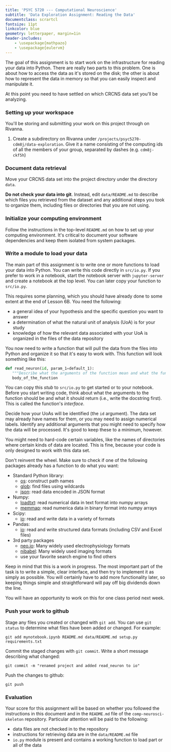 ```yaml
---
title: 'PSYC 5720 --- Computational Neuroscience'
subtitle: 'Data Exploration Assignment: Reading the Data'
documentclass: scrartcl
fontsize: 11pt
linkcolor: blue
geometry: letterpaper, margin=1in
header-includes:
    - \usepackage{mathpazo}
    - \usepackage{eulervm}
---
```


The goal of this assignment is to start work on the infrastructure for reading your data into Python. There are really two parts to this problem. One is about how to access the data as it's stored on the disk; the other is about how to represent the data in memory so that you can easily inspect and manipulate it.

At this point you need to have settled on which CRCNS data set you'll be analyzing.

### Setting up your workspace

You'll be storing and submitting your work on this project through on Rivanna.

1. Create a subdirectory on Rivanna under `/projects/psyc5270-cdm8j/data-exploration`. Give it a name consisting of the computing ids of all the members of your group, separated by dashes (e.g. `cdm8j-ckf5h`)

### Document data retrieval

Move your CRCNS data set into the project directory under the directory `data`.

**Do not check your data into git**. Instead, edit `data/README.md` to describe which files you retrieved from the dataset and any additional steps you took to organize them, including files or directories that you are not using.

### Initialize your computing environment

Follow the instructions in the top-level `README.md` on how to set up your computing environment. It's critical to document your software dependencies and keep them isolated from system packages.

### Write a module to load your data

The main part of this assignment is to write one or more functions to load your data into Python. You can write this code directly in `src/io.py`. If you prefer to work in a notebook, start the notebook server with `jupyter-server` and create a notebook at the top level. You can later copy your function to `src/io.py`.

This requires some planning, which you should have already done to some extent at the end of Lesson 6B. You need the following:

- a general idea of your hypothesis and the specific question you want to answer
- a determination of what the natural unit of analysis (UoA) is for your study
- knowledge of how the relevant data associated with your UoA is organized in the files of the data repository

You now need to write a function that will pull the data from the files into Python and organize it so that it's easy to work with. This function will look something like this:

``` python
def read_neuron(id, param_1=default_1):
   """Describe what the arguments of the function mean and what the function returns"""
   body_of_the_function
```

You can copy this *stub* to `src/io.py` to get started or to your notebook. Before you start writing code, think about what the arguments to the function should be and what it should return (i.e., write the docstring first). This is called the function's *interface*.

Decide how your UoAs will be identified (the `id` argument). The data set may already have names for them, or you may need to assign numerical labels. Identify any additional arguments that you might need to specify how the data will be processed. It's good to keep these to a minimum, however.

You might need to hard-code certain variables, like the names of directories where certain kinds of data are located. This is fine, because your code is only designed to work with this data set.

Don't reinvent the wheel. Make sure to check if one of the following packages already has a function to do what you want:

- Standard Python library:
  - [os](https://docs.python.org/3/library/os.html): construct path names
  - [glob](https://docs.python.org/3/library/glob.html): find files using wildcards
  - [json](https://docs.python.org/3/library/json.html): read data encoded in JSON format
- Numpy:
  - [loadtxt](https://docs.scipy.org/doc/numpy/reference/generated/numpy.loadtxt.html): read numerical data in text format into numpy arrays
  - [memmap](https://docs.scipy.org/doc/numpy/reference/generated/numpy.memmap.html): read numerica data in binary format into numpy arrays
- Scipy:
  - [io](https://docs.scipy.org/doc/scipy/reference/io.html): read and write data in a variety of formats
- Pandas:
  - [io](http://pandas.pydata.org/pandas-docs/stable/user_guide/io.html): read and write structured data formats (including CSV and Excel files)
- 3rd party packages
  - [neo.io](https://neo.readthedocs.io/en/0.7.1/io.html): Many widely used electrophysiology formats
  - [nibabel](https://nipy.org/nibabel/gettingstarted.html): Many widely used imaging formats
  - use your favorite search engine to find others

Keep in mind that this is a work in progress. The most important part of the task is to write a simple, clear interface, and then try to implement it as simply as possible. You will certainly have to add more functionality later, so keeping things simple and straightforward will pay off big dividends down the line.

You will have an opportunity to work on this for one class period next week.

### Push your work to github

Stage any files you created or changed with `git add`. You can use `git status` to determine what files have been added or changed. For example:

``` shell
git add mynotebook.ipynb README.md data/README.md setup.py requirements.txt
```

Commit the staged changes with `git commit`. Write a short message describing what changed:

``` shell
git commit -m "renamed project and added read_neuron to io"
```

Push the changes to github:

``` shell
git push
```

### Evaluation

Your score for this assignment will be based on whether you followed the instructions in this document and in the `README.md` file of the `comp-neurosci-skeleton` repository. Particular attention will be paid to the following:

- data files are not checked in to the repository
- instructions for retrieving data are in the `data/README.md` file
- `io.py` module is present and contains a working function to load part or all of the data
